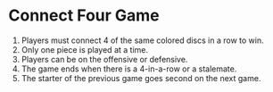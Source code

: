 # Connect Four Game

1. Players must connect 4 of the same colored discs in a row to win.
2. Only one piece is played at a time.
3. Players can be on the offensive or defensive.
4. The game ends when there is a 4-in-a-row or a stalemate.
5. The starter of the previous game goes second on the next game.

